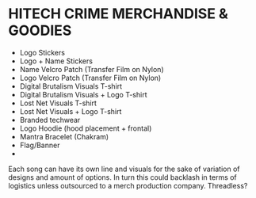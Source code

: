 # HITECH CRIME MERCHANDISE & GOODIES

- Logo Stickers
- Logo + Name Stickers
- Name Velcro Patch (Transfer Film on Nylon)
- Logo Velcro Patch (Transfer Film on Nylon)
- Digital Brutalism Visuals T-shirt
- Digital Brutalism Visuals + Logo T-shirt
- Lost Net Visuals T-shirt
- Lost Net Visuals + Logo T-shirt
- Branded techwear
- Logo Hoodie (hood placement + frontal)
- Mantra Bracelet (Chakram)
- Flag/Banner
-

Each song can have its own line and visuals for the sake of variation of designs and amount of options.
In turn this could backlash in terms of logistics unless outsourced to a merch production company. Threadless?
